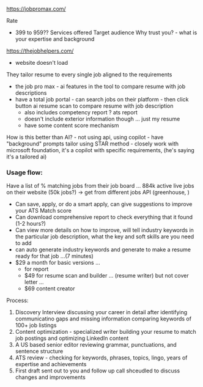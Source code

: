 https://jobpromax.com/

Rate 
- 399 to 959??
Services offered 
Target audience 
Why trust you? - what is your expertise and background 

https://thejobhelpers.com/
- website doesn't load 

They tailor resume to every single job aligned to the requirements 
- the job pro max - ai features in the tool to compare resume with job descriptions 
- have a total job portal - can search jobs on their platform - then click button ai resume scan to compare resume with job description
	- also includes competency report ? ats report 
	- doesn't include exterior information though ... just my resume 
	- have some content score mechanism 

How is this better than AI? 
	- not using api, using copilot 
	- have "background" prompts tailor using STAR method 
	- closely work with microsoft foundation, it's a copilot with specific requirements, (he's saying it's a tailored ai) 


### Usage flow: 
Have a list of % matching jobs from their job board ... 884k active live jobs on their website (50k jobs?) -> get from different jobs API (greenhouse, )
- Can save, apply, or do a smart apply, can give suggestions to improve your ATS Match score 
- Can download comprehensive report to check everything that it found (1-2 hours?) 
- Can view more details on how to improve, will tell industry keywords in the particular job description, what the key and soft skills are you need to add 
- can auto generate industry keywords and generate to make a resume ready for that job ...(7 minutes) 
- $29 a month for basic versions ... 
	- for report 
	- $49 for resume scan and builder ... (resume writer) but not cover letter ... 
	- $69 content creator 


Process:
1. Discovery Interview discussing your career in detail after identifying communicatino gaps and missing information comparing keywords of 100+ job listings 
2. Content optimization - specialized writer building your resume to match job postings and optimizing LinkedIn content 
3. A US based senior editor reviewing grammar, punctuations, and sentence structure 
4. ATS review - checking for keywords, phrases, topics, lingo, years of expertise and achievements 
5. First draft sent out to you and follow up call shceudled to discuss changes and improvements 